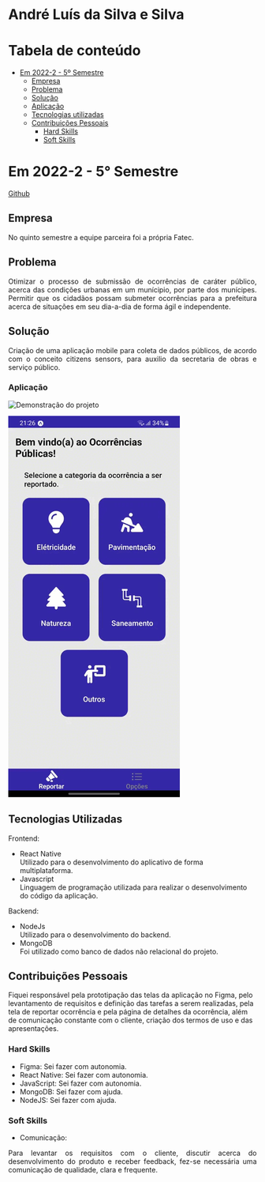# André Luís da Silva e Silva

# Tabela de conteúdo
   - [Em 2022-2 - 5º Semestre](#em-2022-2-5º-semestre)
        - [Empresa](#empresa)
        - [Problema](#problema)
        - [Solução](#solução)
        - [Aplicação](#site)
        - [Tecnologias utilizadas](#tecnologias-utilizadas)
        - [Contribuições Pessoais](#contribuições-pessoais)
            - [Hard Skills](#hard-skills)
            - [Soft Skills](#soft-skills)

# Em 2022-2 - 5° Semestre
[Github](https://github.com/AndreSilva358/API-5-OP-2022-2)

## Empresa
<p align="justify">
No quinto semestre a equipe parceira foi a própria Fatec. 



## Problema
<p align="justify">
Otimizar o processo de submissão de ocorrências de caráter público, acerca das condições urbanas em um munícipio, por parte dos munícipes. Permitir que os cidadãos possam submeter ocorrências para a prefeitura acerca de situações em seu dia-a-dia de forma ágil e independente.
</p>

## Solução
<p align="justify">
Criação de uma aplicação mobile para coleta de dados públicos, de acordo com o conceito citizens sensors, para auxilio da secretaria de obras e serviço público.


</p>

### Aplicação
<p> 
<img src="https://github.com/Sarah781/PortifolioTG/blob/main/Img/AppCriandoOcorrencia.gif" alt="Demonstração do projeto"/>


<p> 
<img src="https://github.com/Jonathan-Assis/API-5-OP-2022-2/blob/main/Refer%C3%AAncias/Documenta%C3%A7%C3%A3o/Sprint%202/Imagens/AppEditarPerfilExcluirConta.gif" alt="Demonstração do projeto"/>


## Tecnologias Utilizadas
Frontend:
- React Native  \
Utilizado para o desenvolvimento do aplicativo de forma multiplataforma.
- Javascript \
Linguagem de programação utilizada para realizar o desenvolvimento do código da aplicação.

Backend:
- NodeJs  \
Utilizado para o desenvolvimento do backend.
- MongoDB \
Foi utilizado como banco de dados não relacional do projeto.

## Contribuições Pessoais

Fiquei responsável pela prototipação das telas da aplicação no Figma, pelo levantamento de requisitos e definição das tarefas a serem realizadas, pela tela de reportar ocorrência e pela página de detalhes da ocorrência, além de comunicação constante com o cliente, criação dos termos de uso e das apresentações.

### Hard Skills
- Figma: Sei fazer com autonomia.
- React Native: Sei fazer com autonomia.
- JavaScript: Sei fazer com autonomia.
- MongoDB: Sei fazer com ajuda.
- NodeJS: Sei fazer com ajuda.

### Soft Skills
- Comunicação:
<p align="justify">
Para levantar os requisitos com o cliente, discutir acerca do desenvolvimento do produto e receber feedback, fez-se necessária uma comunicação de qualidade, clara e frequente.
</p>
